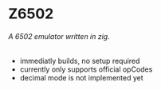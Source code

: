 # Z6502
###### A 6502 emulator written in zig.


- immediatly builds, no setup required
- currently only supports official opCodes
- decimal mode is not implemented yet
